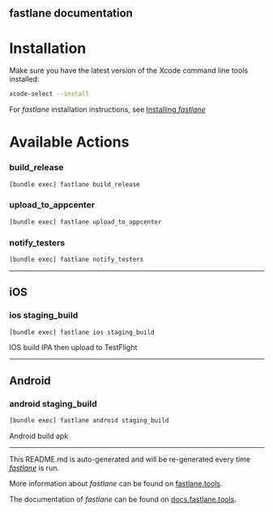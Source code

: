 fastlane documentation
----

# Installation

Make sure you have the latest version of the Xcode command line tools installed:

```sh
xcode-select --install
```

For _fastlane_ installation instructions, see [Installing _fastlane_](https://docs.fastlane.tools/#installing-fastlane)

# Available Actions

### build_release

```sh
[bundle exec] fastlane build_release
```



### upload_to_appcenter

```sh
[bundle exec] fastlane upload_to_appcenter
```



### notify_testers

```sh
[bundle exec] fastlane notify_testers
```



----


## iOS

### ios staging_build

```sh
[bundle exec] fastlane ios staging_build
```

IOS build IPA then upload to TestFlight

----


## Android

### android staging_build

```sh
[bundle exec] fastlane android staging_build
```

Android build apk

----

This README.md is auto-generated and will be re-generated every time [_fastlane_](https://fastlane.tools) is run.

More information about _fastlane_ can be found on [fastlane.tools](https://fastlane.tools).

The documentation of _fastlane_ can be found on [docs.fastlane.tools](https://docs.fastlane.tools).
